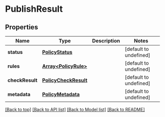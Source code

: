 # PublishResult

## Properties

|Name | Type | Description | Notes|
|------------ | ------------- | ------------- | -------------|
|**status** | [**PolicyStatus**](PolicyStatus.md) |  | [default to undefined]|
|**rules** | [**Array&lt;PolicyRule&gt;**](PolicyRule.md) |  | [default to undefined]|
|**checkResult** | [**PolicyCheckResult**](PolicyCheckResult.md) |  | [default to undefined]|
|**metadata** | [**PolicyMetadata**](PolicyMetadata.md) |  | [default to undefined]|




[[Back to top]](#) [[Back to API list]](../../README.md#documentation-for-api-endpoints) [[Back to Model list]](../../README.md#documentation-for-models) [[Back to README]](../../README.md)
